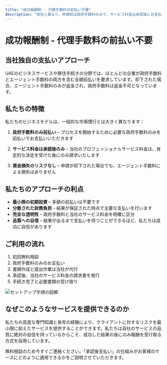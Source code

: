 ```yaml
---
title: "成功報酬制 - 代理手数料の前払い不要"
description: "他社と異なり、申請前は政府手数料のみで、サービス料金は承認後にお支払いいただけます。リスクなし、完全な透明性、結果保証付き。"
---
```


# 成功報酬制 - 代理手数料の前払い不要

## 当社独自の支払いアプローチ

UAEのビジネスサービスや移住手続きの分野では、ほとんどの企業が政府手数料とエージェント手数料の両方を含む全額前払いを要求しています。却下された場合、エージェント手数料のみが返金され、政府手数料は返金不可となっています。

## 私たちの特徴

私たちのビジネスモデルは、一般的な市場慣行とは大きく異なります：

1. **政府手数料のみ前払い** – プロセスを開始するために必要な政府手数料のみを前払いでお支払いいただきます

2. **サービス料金は承認後のみ** – 当社のプロフェッショナルサービス料金は、肯定的な決定を受けた後にのみ請求いたします

3. **資金損失のリスクなし** – 申請が却下された場合でも、エージェント手数料による損失はありません

## 私たちのアプローチの利点

- **最小限の初期投資** – 多額の前払いは不要です
- **分散された財務負担** – 結果が保証された時点で主要な支払いを行います
- **完全な透明性** – 政府手数料と当社のサービス料金を明確に区分
- **品質への自信** – 結果が出るまで支払いを待つことができるほど、私たちは成功に自信があります

## ご利用の流れ

1. 初回無料相談
2. 政府手数料のみのお支払い
3. 書類作成と提出作業は当社が代行
4. 承認後、当社のサービス料金の請求書を発行
5. 手続き完了と必要書類の受け取り

![セットアップ手順の図解](/img/post-payment-process.svg)

## なぜこのようなサービスを提供できるのか

私たちの高度な専門知識と長年の経験により、クライアントに対するリスクを最小限に抑えたサービスを提供することができます。私たちは自社のサービスの品質に絶対の自信を持っているからこそ、成功した結果の後にのみ報酬を受け取る方式を採用しています。

無料相談のため今すぐご連絡ください。「承認後支払い」の仕組みがお客様のケースにどのように適用できるかをご説明させていただきます。
